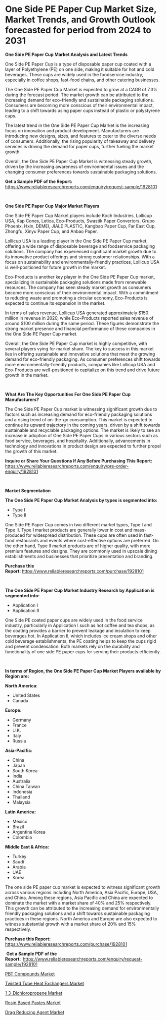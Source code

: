 <p><h1>One Side PE Paper Cup Market Size, Market Trends, and Growth Outlook forecasted for period from 2024 to 2031</h1></p><p><strong>One Side PE Paper Cup Market Analysis and Latest Trends</strong></p>
<p><p>One Side PE Paper Cup is a type of disposable paper cup coated with a layer of Polyethylene (PE) on one side, making it suitable for hot and cold beverages. These cups are widely used in the foodservice industry, especially in coffee shops, fast-food chains, and other catering businesses.</p><p>The One Side PE Paper Cup Market is expected to grow at a CAGR of 7.3% during the forecast period. The market growth can be attributed to the increasing demand for eco-friendly and sustainable packaging solutions. Consumers are becoming more conscious of their environmental impact, leading to a shift towards using paper cups instead of plastic or polystyrene cups.</p><p>The latest trend in the One Side PE Paper Cup Market is the increasing focus on innovation and product development. Manufacturers are introducing new designs, sizes, and features to cater to the diverse needs of consumers. Additionally, the rising popularity of takeaway and delivery services is driving the demand for paper cups, further fueling the market growth.</p><p>Overall, the One Side PE Paper Cup Market is witnessing steady growth, driven by the increasing awareness of environmental issues and the changing consumer preferences towards sustainable packaging solutions.</p></p>
<p><strong>Get a Sample PDF of the Report:&nbsp;</strong> <a href="https://www.reliableresearchreports.com/enquiry/request-sample/1928101">https://www.reliableresearchreports.com/enquiry/request-sample/1928101</a></p>
<p>&nbsp;</p>
<p><strong>One Side PE Paper Cup Major Market Players</strong></p>
<p><p>One Side PE Paper Cup Market players include Koch Industries, Lollicup USA, Kap Cones, Letica, Eco-Products, Swastik Paper Convertors, Grupo Phoenix, Hxin, DEMEI, JIALE PLASTIC, Kangbao Paper Cup, Far East Cup, Zhongfu, Xinyu Paper Cup, and Anbao Paper.</p><p>Lollicup USA is a leading player in the One Side PE Paper Cup market, offering a wide range of disposable beverage and foodservice packaging solutions. The company has experienced significant market growth due to its innovative product offerings and strong customer relationships. With a focus on sustainability and environmentally-friendly practices, Lollicup USA is well-positioned for future growth in the market.</p><p>Eco-Products is another key player in the One Side PE Paper Cup market, specializing in sustainable packaging solutions made from renewable resources. The company has seen steady market growth as consumers become more conscious of their environmental impact. With a commitment to reducing waste and promoting a circular economy, Eco-Products is expected to continue its expansion in the market.</p><p>In terms of sales revenue, Lollicup USA generated approximately $150 million in revenue in 2020, while Eco-Products reported sales revenue of around $100 million during the same period. These figures demonstrate the strong market presence and financial performance of these companies in the One Side PE Paper Cup market.</p><p>Overall, the One Side PE Paper Cup market is highly competitive, with several players vying for market share. The key to success in this market lies in offering sustainable and innovative solutions that meet the growing demand for eco-friendly packaging. As consumer preferences shift towards more environmentally-friendly products, companies like Lollicup USA and Eco-Products are well-positioned to capitalize on this trend and drive future growth in the market.</p></p>
<p>&nbsp;</p>
<p><strong>What Are The Key Opportunities For One Side PE Paper Cup Manufacturers?</strong></p>
<p><p>The One Side PE Paper Cup market is witnessing significant growth due to factors such as increasing demand for eco-friendly packaging solutions and a rising trend of on-the-go consumption. This market is expected to continue its upward trajectory in the coming years, driven by a shift towards sustainable and recyclable packaging options. The market is likely to see an increase in adoption of One Side PE Paper Cups in various sectors such as food service, beverages, and hospitality. Additionally, advancements in technology and innovations in product design are expected to further propel the growth of this market.</p></p>
<p><strong>Inquire or Share Your Questions If Any Before Purchasing This Report:</strong> <a href="https://www.reliableresearchreports.com/enquiry/pre-order-enquiry/1928101">https://www.reliableresearchreports.com/enquiry/pre-order-enquiry/1928101</a></p>
<p>&nbsp;</p>
<p><strong>Market Segmentation</strong></p>
<p><strong>The One Side PE Paper Cup Market Analysis by types is segmented into:</strong></p>
<p><ul><li>Type I</li><li>Type II</li></ul></p>
<p><p>One Side PE Paper Cup comes in two different market types, Type I and Type II. Type I market products are generally lower in cost and mass-produced for widespread distribution. These cups are often used in fast-food restaurants and events where cost-effective options are preferred. On the other hand, Type II market products are of higher quality, with more premium features and designs. They are commonly used in upscale dining establishments and businesses that prioritize presentation and branding.</p></p>
<p><strong>Purchase this Report:&nbsp;</strong><a href="https://www.reliableresearchreports.com/purchase/1928101">https://www.reliableresearchreports.com/purchase/1928101</a></p>
<p>&nbsp;</p>
<p><strong>The One Side PE Paper Cup Market Industry Research by Application is segmented into:</strong></p>
<p><ul><li>Application I</li><li>Application II</li></ul></p>
<p><p>One Side PE coated paper cups are widely used in the food service industry, particularly in Application I such as hot coffee and tea shops, as the coating provides a barrier to prevent leakage and insulation to keep beverages hot. In Application II, which includes ice cream shops and other cold beverage establishments, the PE coating helps to keep the cups rigid and prevent condensation. Both markets rely on the durability and functionality of one side PE paper cups for serving their products efficiently.</p></p>
<p>&nbsp;</p>
<p><strong>In terms of Region, the One Side PE Paper Cup Market Players available by Region are:</strong></p>
<p>
    <p> <strong> North America: </strong>
        <ul>
            <li>United States</li>
            <li>Canada</li>
        </ul>
        </p> 
    <p> <strong> Europe: </strong>
        <ul>
            <li>Germany</li>
            <li>France</li>
            <li>U.K.</li>
            <li>Italy</li>
            <li>Russia</li>
        </ul>
        </p> 
    <p> <strong> Asia-Pacific: </strong>
        <ul>
            <li>China</li>
            <li>Japan</li>
            <li>South Korea</li>
            <li>India</li>
            <li>Australia</li>
            <li>China Taiwan</li>
            <li>Indonesia</li>
            <li>Thailand</li>
            <li>Malaysia</li>
        </ul>
        </p> 
    <p> <strong> Latin America: </strong>
        <ul>
            <li>Mexico</li>
            <li>Brazil</li>
            <li>Argentina Korea</li>
            <li>Colombia</li>
        </ul>
        </p> 
    <p> <strong> Middle East & Africa: </strong>
        <ul>
            <li>Turkey</li>
            <li>Saudi</li>
            <li>Arabia</li>
            <li>UAE</li>
            <li>Korea</li>
        </ul>
    </p>
    </p>
<p><p>The one side PE paper cup market is expected to witness significant growth across various regions including North America, Asia Pacific, Europe, USA, and China. Among these regions, Asia Pacific and China are expected to dominate the market with a market share of 40% and 25% respectively. This growth can be attributed to the increasing demand for environmentally friendly packaging solutions and a shift towards sustainable packaging practices in these regions. North America and Europe are also expected to witness substantial growth with a market share of 20% and 15% respectively.</p></p>
<p><strong>Purchase this Report: </strong><a href="https://www.reliableresearchreports.com/purchase/1928101">https://www.reliableresearchreports.com/purchase/1928101</a></p>
<p>&nbsp;<strong>Get a Sample PDF of the Report:&nbsp;&nbsp;</strong><a href="https://www.reliableresearchreports.com/enquiry/request-sample/1928101">https://www.reliableresearchreports.com/enquiry/request-sample/1928101</a></p>
<p><strong></strong></p>
<p><p><a href="https://view.publitas.com/reportprime-1/pbt-compounds-market-size-focuses-on-market-dynamics-in-depth-analysis-and-future-projections-of-its-market-forecasted-for-period-from-2024-to-2031/">PBT Compounds Market</a></p><p><a href="https://github.com/mancsybtousav/Market-Research-Report-List-1/blob/main/twisted-tube-heat-exchangers-market.md">Twisted Tube Heat Exchangers Market</a></p><p><a href="https://issuu.com/reportprime-2/docs/1-3-dichloropropene-market-size-2030.pptx">1 3-Dichloropropene Market</a></p><p><a href="https://circular-yam-9b9.notion.site/Rosin-Based-Pastes-Market-Size-and-Examines-its-Market-Scope-with-a-Primary-Focus-on-Growth-Opport-eb9582eeee164bbdb1dbf2b4419ec9b2">Rosin Based Pastes Market</a></p><p><a href="https://view.publitas.com/reportprime-1/drag-reducing-agent-market-offer-valuable-insights-into-market-size-market-share-market-trends-and-projections-spanning-from-2024-to-2031/">Drag Reducing Agent Market</a></p></p>